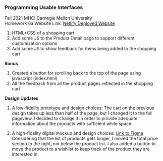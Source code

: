 ### Programming Usable Interfaces <br>
Fall 2021 MHCI Carnegie Mellon University <br>
Homework 6a
Website Link: <a href="https://fluff-puff-6a.netlify.app/index.html"> Netlify Deployed Website </a>

1. HTML+CSS of a shopping cart
2. Add some JS to the Product Detail page to support different customization options
3. Add some JS to show feedback for items being added to the shopping cart

<b>Bonus</b>
1. Created a button for scrolling back to the top of the page using javascript (index.html)
2. All the feedback from all the product pages reflected in the shopping cart

<b>Design Updates</b>
1. A low-fidelity prototype and design choices: The cart on the previous design takes up less than half of the page, but I changed it to the full pageview. I decided to change it in order to provide adequate information about the products with sufficient white space. 

2. A high-fidelity digital mockup and design choices:
<a href="https://www.figma.com/file/nRG88n1pAcfixPyXNyiG7v/Interactive-Prototype-(Develop)?node-id=0%3A1">Link to Figma </a>
Considering that the list of products gets longer, I moved the total price section to the right, not below the product list. I also added a button to move the product to a wishlist to keep track of the product they are interested in. 
